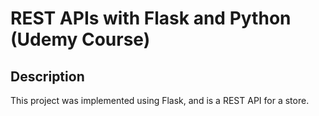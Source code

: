 # REST APIs with Flask and Python (Udemy Course)


## Description

This project was implemented using Flask, and is a REST API for a store.  

